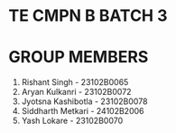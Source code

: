 # TE CMPN B BATCH 3 
# GROUP MEMBERS
1. Rishant Singh - 23102B0065
2. Aryan Kulkanri - 23102B0072
3. Jyotsna Kashibotla - 23102B0078
4. Siddharth Metkari - 24102B2006
5. Yash Lokare - 23102B0070 
